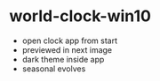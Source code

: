 # world-clock-win10
- open clock app from start
- previewed in next image
- dark theme inside app
- seasonal evolves
